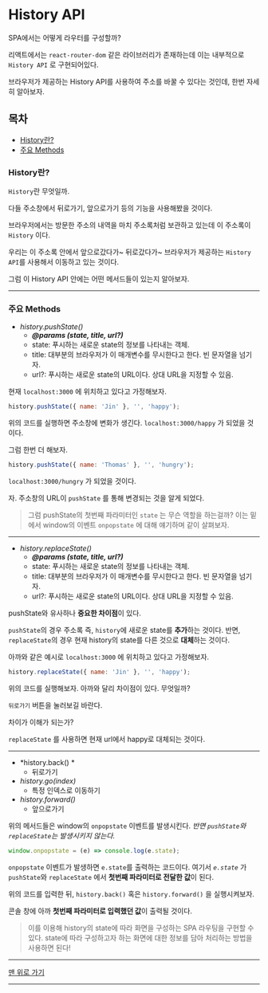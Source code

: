 # History API

SPA에서는 어떻게 라우터를 구성할까?

리액트에서는 `react-router-dom` 같은 라이브러리가 존재하는데 이는 내부적으로 `History API` 로 구현되어있다.

브라우저가 제공하는 History API를 사용하여 주소를 바꿀 수 있다는 것인데, 한번 자세히 알아보자.

## 목차
- [History란?](#history란?)
- [주요 Methods](#주요-methods)


### History란?

`History`란 무엇일까.

다들 주소창에서 뒤로가기, 앞으로가기 등의 기능을 사용해봤을 것이다.

브라우저에서는 방문한 주소의 내역을 마치 주소록처럼 보관하고 있는데 이 주소록이 `History` 이다. 

우리는 이 주소록 안에서 앞으로갔다가~ 뒤로갔다가~ 브라우저가 제공하는 `History API`를 사용해서 이동하고 있는 것이다.

그럼 이 History API 안에는 어떤 메서드들이 있는지 알아보자.


--- 


### 주요 Methods

* *history.pushState()*
    * ***@params (state, title, url?)***
    * state: 푸시하는 새로운 state의 정보를 나타내는 객체.
    * title: 대부분의 브라우저가 이 매개변수를 무시한다고 한다. 빈 문자열을 넘기자.
    * url?: 푸시하는 새로운 state의 URL이다. 상대 URL을 지정할 수 있음.


현재 `localhost:3000` 에 위치하고 있다고 가정해보자.

```javascript
history.pushState({ name: 'Jin' }, '', 'happy');
```

위의 코드를 실행하면 주소창에 변화가 생긴다.
`localhost:3000/happy` 가 되었을 것이다.

그럼 한번 더 해보자.

```javascript
history.pushState({ name: 'Thomas' }, '', 'hungry');
```
`localhost:3000/hungry` 가 되었을 것이다.


자. 주소창의 URL이 `pushState` 를 통해 변경되는 것을 알게 되었다.

> 그럼 pushState의 첫번째 파라미터인 `state` 는 무슨 역할을 하는걸까? 
이는 밑에서 window의 이벤트  `onpopstate` 에 대해 얘기하며 같이 살펴보자.

--- 

* *history.replaceState()*
    * ***@params (state, title, url?)***
    * state: 푸시하는 새로운 state의 정보를 나타내는 객체.
    * title: 대부분의 브라우저가 이 매개변수를 무시한다고 한다. 빈 문자열을 넘기자.
    * url?: 푸시하는 새로운 state의 URL이다. 상대 URL을 지정할 수 있음.

pushState와 유사하나 **중요한 차이점**이 있다.

`pushState`의 경우 주소록 즉, `history`에 새로운 state를 **추가**하는 것이다.
반면, `replaceState`의 경우 현재 history의 state를 다른 것으로 **대체**하는 것이다.


아까와 같은 예시로 `localhost:3000` 에 위치하고 있다고 가정해보자.

```javascript
history.replaceState({ name: 'Jin' }, '', 'happy');
```
위의 코드를 실행해보자.
아까와 달리 차이점이 있다. 무엇일까?

`뒤로가기` 버튼을 눌러보길 바란다.

차이가 이해가 되는가?

`replaceState` 를 사용하면 현재 url에서 happy로 대체되는 것이다.

--- 

* *history.back() *
    * 뒤로가기
* *history.go(index)*
    * 특정 인덱스로 이동하기
* *history.forward()*
    * 앞으로가기

위의 메서드들은 window의 `onpopstate` 이벤트를 발생시킨다.
*반면 `pushState`와 `replaceState`는 발생시키지 않는다.*

```javascript
window.onpopstate = (e) => console.log(e.state);
```

`onpopstate` 이벤트가 발생하면 `e.state`를 출력하는 코드이다.
여기서 *`e.state`* 가 `pushState`와 `replaceState` 에서 **첫번째 파라미터로 전달한 값**이 된다.

위의 코드를 입력한 뒤, `history.back()` 혹은 `history.forward()` 을 실행시켜보자.

콘솔 창에 아까 **첫번째 파라미터로 입력했던 값**이 출력될 것이다.

> 이를 이용해 history의 state에 따라 화면을 구성하는 SPA 라우팅을 구현할 수 있다.
> state에 따라 구성하고자 하는 화면에 대한 정보를 담아 처리하는 방법을 사용하면 된다!



---
 
[맨 위로 가기](#history-api)

--- 
